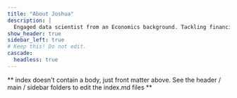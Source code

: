 ```yaml
---
title: "About Joshua"
description: |
  Engaged data scientist from an Economics background. Tackling financial applications of machine learning whilst building tools for investors and equity researchers.
show_header: true
sidebar_left: true
# Keep this! Do not edit.
cascade:
  headless: true
---
```


** index doesn't contain a body, just front matter above.
See the header / main / sidebar folders to edit the index.md files **
